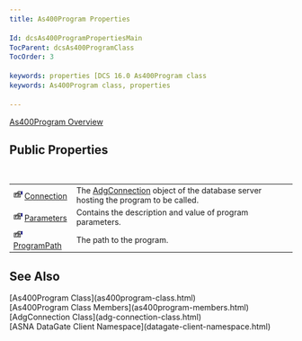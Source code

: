 ```yaml
---
title: As400Program Properties

Id: dcsAs400ProgramPropertiesMain
TocParent: dcsAs400ProgramClass
TocOrder: 3

keywords: properties [DCS 16.0 As400Program class
keywords: As400Program class, properties

---
```


[As400Program Overview](as400program-class.html) 
## Public Properties

<br />


|      |      |
| ---- | ---- |
| <img height="16" alt="public property" src="images/property.bmp" width="16" border="0" /> [ Connection](as400program-class-connection-property.html) | The [AdgConnection](adg-connection-class.html) object of the database server hosting the program to be called. |
| <img height="16" alt="public property" src="images/property.bmp" width="16" border="0" /> [ Parameters](as400program-class-parameters-property.html) | Contains the description and value of program parameters. |
| <img height="16" alt="public property" src="images/property.bmp" width="16" border="0" /> [ ProgramPath](as400program-class-program-path-property.html) | The path to the program. |



## See Also

<dl />
      [As400Program Class](as400program-class.html)
      <br />
      [As400Program Class Members](as400program-members.html)
      <br />
      [AdgConnection Class](adg-connection-class.html)
      <br />
      [ASNA DataGate Client Namespace](datagate-client-namespace.html)

